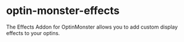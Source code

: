 optin-monster-effects
=====================

The Effects Addon for OptinMonster allows you to add custom display effects to your optins.
